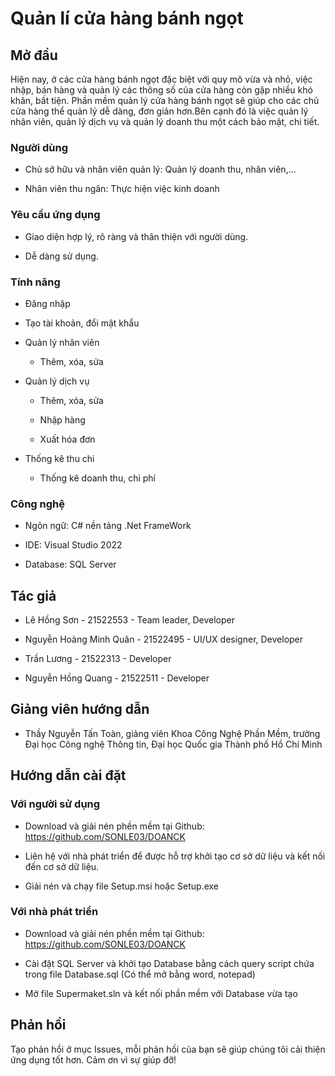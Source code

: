 # Quản lí cửa hàng bánh ngọt

## Mở đầu

  Hiện nay, ở các cửa hàng bánh ngọt đặc biệt với quy mô vừa và nhỏ, việc nhập, bán hàng và quản lý các thông số của cửa hàng còn gặp nhiều khó khăn, bất tiện. Phần mềm quản lý cửa hàng bánh ngọt sẽ giúp cho các chủ cửa hàng thể quản lý dễ dàng, đơn giản hơn.Bên cạnh đó là việc quản lý nhân viên, quản lý dịch vụ và quản lý doanh thu một cách bảo mật, chi tiết. 

### Người dùng 

* Chủ sở hữu và nhân viên quản lý: Quản lý doanh thu, nhân viên,...

* Nhân viên thu ngân: Thực hiện việc kinh doanh 


### Yêu cầu ứng dụng 

* Giao diện hợp lý, rõ ràng và thân thiện với người dùng. 

* Dễ dàng sử dụng. 

### Tính năng 

* Đăng nhập 

* Tạo tài khoản, đổi mật khẩu 

* Quản lý nhân viên 

  * Thêm, xóa, sửa 

* Quản lý dịch vụ 

  * Thêm, xóa, sửa 

  * Nhập hàng 

  * Xuất hóa đơn 

* Thống kê thu chi 

  * Thống kê doanh thu, chi phí 

### Công nghệ 

* Ngôn ngữ: C#  nền tảng .Net FrameWork

* IDE: Visual Studio 2022 

* Database: SQL Server 

## Tác giả 

* Lê Hồng Sơn - 21522553 - Team leader, Developer 

* Nguyễn Hoàng Minh Quân - 21522495 - UI/UX designer, Developer 

* Trần Lương - 21522313 - Developer 

* Nguyễn Hồng Quang - 21522511 - Developer 

## Giảng viên hướng dẫn 

* Thầy Nguyễn Tấn Toàn, giảng viên Khoa Công Nghệ Phần Mềm, trường Đại học Công nghệ Thông tin, Đại học Quốc gia Thành phố Hồ Chí Minh 

## Hướng dẫn cài đặt 

### Với người sử dụng 

* Download và giải nén phền mềm tại Github: https://github.com/SONLE03/DOANCK 

* Liên hệ với nhà phát triển để được hỗ trợ khởi tạo cơ sở dữ liệu và kết nối đến cơ sở dữ liệu.

* Giải nén và chạy file Setup.msi hoặc Setup.exe

### Với nhà phát triển 

* Download và giải nén phền mềm tại Github: https://github.com/SONLE03/DOANCK 

* Cài đặt SQL Server và khởi tạo Database bằng cách query script chứa trong file Database.sql (Có thể mở bằng word, notepad)

* Mở file Supermaket.sln và kết nối phần mềm với Database vừa tạo   

## Phản hồi 

Tạo phản hồi ở mục Issues, mỗi phản hồi của bạn sẽ giúp chúng tôi cải thiện ứng dụng tốt hơn. Cảm ơn vì sự giúp đỡ! 

